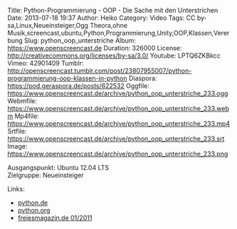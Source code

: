 Title: Python-Programmierung - OOP - Die Sache mit den Unterstrichen
Date: 2013-07-18 19:37
Author: Heiko
Category: Video
Tags: CC by-sa,Linux,Neueinsteiger,Ogg Theora,ohne Musik,screencast,ubuntu,Python,Programmierung,Unity,OOP,Klassen,Vererbung
Slug: python_oop_unterstriche
Album: https://www.openscreencast.de
Duration: 326000
License: http://creativecommons.org/licenses/by-sa/3.0/
Youtube: LPTQ6ZKBkcc
Vimeo: 42901409
Tumblr: http://openscreencast.tumblr.com/post/23807955007/python-programmierung-oop-klassen-in-python
Diaspora: https://pod.geraspora.de/posts/622532
Oggfile: https://www.openscreencast.de/archive/python_oop_unterstriche_233.ogg
Webmfile: https://www.openscreencast.de/archive/python_oop_unterstriche_233.webm
Mp4file: https://www.openscreencast.de/archive/python_oop_unterstriche_233.mp4
Srtfile: https://www.openscreencast.de/archive/python_oop_unterstriche_233.srt
Image: https://www.openscreencast.de/archive/python_oop_unterstriche_233.png

Ausgangspunkt: Ubuntu 12.04 LTS  
Zielgruppe: Neueinsteiger  

Links:

  * [python.de](http://www.python.de "Link zu Python.de" )
  * [python.org](http://www.python.org "Link zu Python.org" )
  * [freiesmagazin.de 01/2011](http://www.freiesmagazin.de/freiesMagazin-2011-01 "Link zu freiesmagazin.de" )

